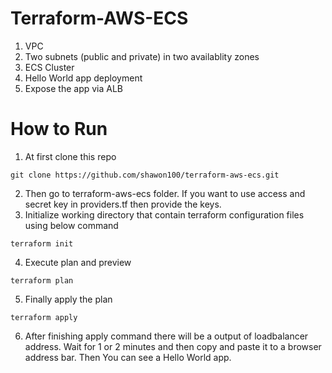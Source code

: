 # Terraform-AWS-ECS

1. VPC
2. Two subnets (public and private) in two availablity zones
3. ECS Cluster
4. Hello World app deployment
5. Expose the app via ALB

# How to Run
1. At first clone this repo 

  ```
  git clone https://github.com/shawon100/terraform-aws-ecs.git
  ```
2. Then go to terraform-aws-ecs folder. If you want to use access and secret key in providers.tf then provide the keys. <br>
3. Initialize working directory that contain terraform configuration files using below command
  ```
  terraform init
  ```
4. Execute plan and preview 

  ```
  terraform plan
  ```
  
5. Finally apply the plan

  ```
  terraform apply
  ```

6. After finishing apply command there will be a output of loadbalancer address. Wait for 1 or 2 minutes and then copy and paste it to a browser address bar. Then You can see a Hello World app.

